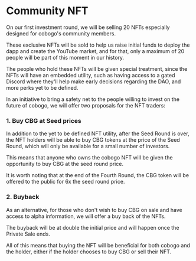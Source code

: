 # Community NFT

On our first investment round, we will be selling 20 NFTs especially designed for cobogo's community members.&#x20;

These exclusive NFTs will be sold to help us raise initial funds to deploy the dapp and create the YouTube market, and for that, only a maximum of 20 people will be part of this moment in our history.

The people who hold these NFTs will be given special treatment, since the NFTs will have an embedded utility, such as having access to a gated Discord where they'll help make early decisions regarding the DAO, and more perks yet to be defined.&#x20;

In an initiative to bring a safety net to the people willing to invest on the future of cobogo, we will offer two proposals for the NFT traders:

### 1. Buy CBG at Seed prices

In addition to the yet to be defined NFT utility, after the Seed Round is over, the NFT holders will be able to buy CBG tokens at the price of the Seed Round, which will only be available for a small number of investors.

This means that anyone who owns the cobogo NFT will be given the opportunity to buy CBG at the seed round price.

It is worth noting that at the end of the Fourth Round, the CBG token will be offered to the public for 6x the seed round price.

### 2. Buyback&#x20;

As an alternative, for those who don't wish to buy CBG on sale and have access to alpha information, we will offer a buy back of the NFTs.

The buyback will be at double the initial price and will happen once the Private Sale ends.

All of this means that buying the NFT will be beneficial for both cobogo and the holder, either if the holder chooses to buy CBG or sell their NFT.

